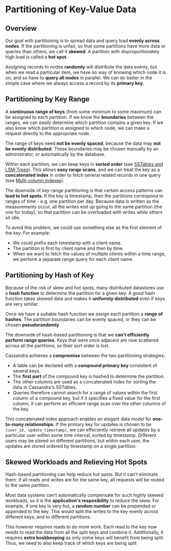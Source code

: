 # Partitioning of Key-Value Data
## Overview
Our goal with partitioning is to spread data and query load **evenly across nodes**. If the partitioning is unfair, so that some partitions have more data or queries than others, we call it **skewed**. A partition with disproportionately high load is called a **hot spot**.

Assigning records to nodes **randomly** will distribute the data evenly, but when we read a particular item, we have no way of knowing which node it is on, and so have to **query all nodes** in parallel. We can do better in the simple case where we always access a record by its **primary key**.

## Partitioning by Key Range
A **continuous range of keys** (from some minimum to some maximum) can be assigned to each partition. If we know the **boundaries** between the ranges, we can easily determine which partition contains a given key. If we also know which partition is assigned to which node, we can make a request directly to the appropriate node.

The range of keys need **not be evenly spaced**, because the data may **not be evenly distributed**. These boundaries may be chosen manually by an administrator, or automatically by the database.

Within each partition, we can keep keys in **sorted order** (see [SSTables and LSM-Trees](foundations/storage_retrieval/data_structures.md#sorted-string-tables-sstables)). This allows **easy range scans**, and we can treat the key as a **concatenated index** in order to fetch several related records in one query (see [Multi-column indexes](foundations/storage_retrieval/data_structures.md#sorted-string-tables-sstables)).

The downside of key-range partitioning is that certain access patterns can **lead to hot spots**. If the key is timestamp, then the partitions correspond to ranges of time - e.g. one partition per day. Because data is written as the measurements occur, all the writes end up going to the same partition (the one for today), so that partition can be overloaded with writes while others sit idle.

To avoid this problem, we could use something else as the first element of the key. For example:
- We could prefix each timestamp with a client name.
- The partition is first by client name and then by time. 
- When we want to fetch the values of multiple clients within a time range, we perform a separate range query for each client name.

## Partitioning by Hash of Key
Because of the risk of skew and hot spots, many distributed datastores use a **hash function** to determine the partition for a given key. A good hash function takes skewed data and makes it **uniformly distributed** even if keys are very similar. 

Once we have a suitable hash function we assign each partition a **range of hashes**. The partition boundaries can be evenly spaced, or they can be chosen **pseudorandomly**.

The downside of hash-based partitioning is that we **can't efficiently perform range queries**. Keys that were once adjacent are now scattered across all the partitions, so their sort order is lost.

Cassandra achieves a **compromise** between the two partitioning strategies:
- A table can be declared with a **compound primary key** consistent of several keys.
- The **first part** of the compound key is hashed to determine the partition.
- The other columns are used as a concatenated index for sorting the data in Cassandra's SSTables.
- Queries therefore cannot search for a range of values within the first column of a compound key, but if it specifies a fixed value for the first column, it can perform an efficient range scan over the other columns of the key.

This concatenated index approach enables an elegant data model for **one-to-many relationships**. If the primary key for updates is chosen to be `(user_id, update_timestamp)`, we can effeciently retrieve all updates by a particular user within some time interval, sorted by timestamp. Different users may be stored on different partitions, but within each user, the updates are stored ordered by timestamp on a single partition.

## Skewed Workloads and Relieving Hot Spots
Hash-based partitioning can help reduce hot spots. But it can't eliminate them: if all reads and writes are for the same key, all requests will be routed to the same partition.

Most data systems can't automatically compensate for such highly skewed workloads, so it is the **application's resposibility** to reduce the skew. For example, if one key is very hot, a **random number** can be prepended or appended to the key. This would split the writes to the key evenly across different keys, and to different partitions.

This however requires reads to do more work. Each read to the key now needs to read the data from all the split keys and combine it. Additionally, it requires **extra bookkeeping** as only some keys will benefit from being split. Thus, we need to also keep track of which keys are being split
